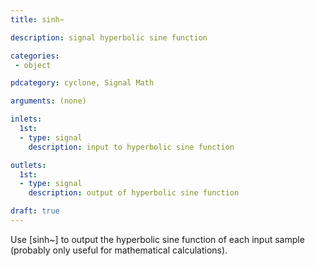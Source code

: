 ```yaml
---
title: sinh~

description: signal hyperbolic sine function

categories:
 - object

pdcategory: cyclone, Signal Math

arguments: (none)

inlets: 
  1st:
  - type: signal
    description: input to hyperbolic sine function 

outlets:
  1st:
  - type: signal
    description: output of hyperbolic sine function

draft: true
---
```


Use [sinh~] to output the hyperbolic sine function of each input sample (probably only useful for mathematical calculations).
